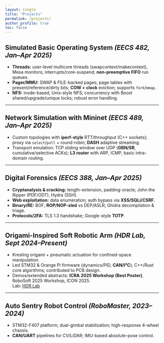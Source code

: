 ```yaml
---
layout: single
title: "Projects"
permalink: /projects/
author_profile: true
toc: false
---
```


## Simulated Basic Operating System *(EECS 482, Jan–Apr 2025)*
- **Threads:** user-level multicore threads (swapcontext/makecontext), Mesa monitors; interrupts/core-suspend; **non-preemptive FIFO** run queues.
- **Pager/MMU:** SWAP & FILE-backed pages; page tables with present/reference/dirty bits; **COW + clock** eviction; supports `fork`/`mmap`.
- **NFS:** inode-based, Unix-style NFS; concurrency with Boost shared/upgrade/unique locks; robust error handling.

---

## Network Simulation with Mininet *(EECS 489, Jan–Apr 2025)*
- Custom topologies with **iperf-style** RTT/throughput (C++ sockets); proxy via `select`/`poll` + round-robin; **DASH** adaptive streaming.
- Transport emulation: TCP sliding window over UDP (**GBN/SR**, cumulative/selective ACKs); **L3 router** with ARP, ICMP, basic intra-domain routing.

---

## Digital Forensics *(EECS 388, Jan–Apr 2025)*
- **Cryptanalysis & cracking:** length-extension, padding-oracle; John the Ripper (PDF/ODT), Hydra (SSH).
- **Web exploitation:** data enumeration; auth bypass via **XSS/SQLi/CSRF**.
- **Binary/RE:** BOF; **ROP/NOP-sled** vs DEP/ASLR; Ghidra decompilation & triage.
- **Protocols/2FA:** TLS 1.3 handshake; Google-style **TOTP**.

---

## Origami-Inspired Soft Robotic Arm *(HDR Lab, Sept 2024–Present)*
- Kresling origami + pneumatic actuation for confined-space manipulation.
- Led STM32 & Orange Pi firmware (dynamics/PID, **CAN/I²C**); C++/Rust core algorithms; contributed to PCB design.
- Demos/extended abstracts: **ICRA 2025 Workshop (Best Poster)**, RoboSoft 2025 Workshop, ICON 2025.  
  Lab: [HDR Lab](https://soft.robotics.umich.edu/)

---

## Auto Sentry Robot Control *(RoboMaster, 2023–2024)*
- STM32-F407 platform; dual-gimbal stabilization; high-response 4-wheel chassis.
- **CAN/UART** pipelines for CV/LiDAR; IMU-based absolute-pose control.